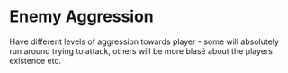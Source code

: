# Enemy Aggression
Have different levels of aggression towards player - some will absolutely run around trying to attack, others will be more blasé about the players existence etc.